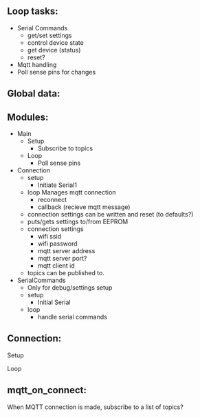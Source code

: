 
## Loop tasks:
- Serial Commands
  - get/set settings
  - control device state
  - get device (status)
  - reset?
- Mqtt handling
- Poll sense pins for changes

## Global data:


## Modules:
- Main
  - Setup
    - Subscribe to topics
  - Loop
    - Poll sense pins
- Connection
  - setup
    - Initiate Serial1
  - loop Manages mqtt connection
    - reconnect
    - callback (recieve mqtt message)
  - connection settings can be written and reset (to defaults?)
  - puts/gets settings to/from EEPROM
  - connection settings
    - wifi ssid
    - wifi password
    - mqtt server address
    - mqtt server port?
    - mqtt client id
  - topics can be published to.
- SerialCommands
  - Only for debug/settings setup
  - setup
    - Initial Serial
  - loop
    - handle serial commands


## Connection:

Setup

Loop

mqtt_on_connect:
---
When MQTT connection is made, subscribe to a list of topics?



